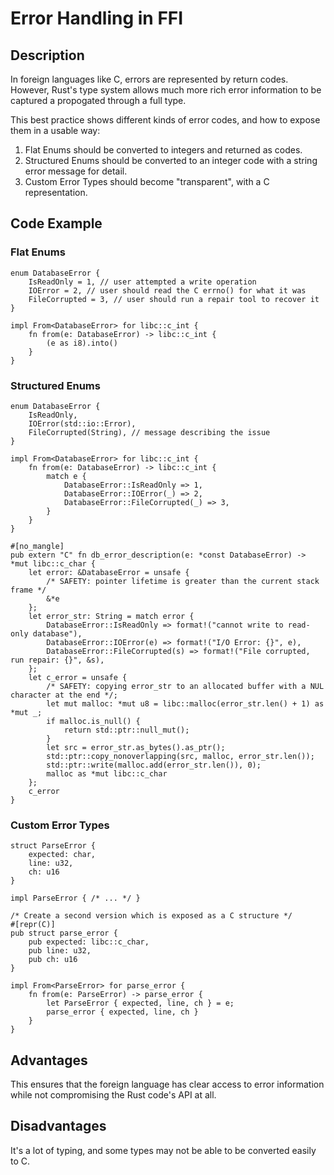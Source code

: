 # Error Handling in FFI

## Description

In foreign languages like C, errors are represented by return codes. However, Rust's type system allows much more rich error information to be captured a propogated through a full type.

This best practice shows different kinds of error codes, and how to expose them in a usable way:
1. Flat Enums should be converted to integers and returned as codes.
2. Structured Enums should be converted to an integer code with a string error message for detail.
3. Custom Error Types should become "transparent", with a C representation.

## Code Example

### Flat Enums

```rust,ignore
enum DatabaseError {
    IsReadOnly = 1, // user attempted a write operation
    IOError = 2, // user should read the C errno() for what it was
    FileCorrupted = 3, // user should run a repair tool to recover it
}

impl From<DatabaseError> for libc::c_int {
    fn from(e: DatabaseError) -> libc::c_int {
        (e as i8).into()
    }
}
```

### Structured Enums

```rust,ignore
enum DatabaseError {
    IsReadOnly,
    IOError(std::io::Error),
    FileCorrupted(String), // message describing the issue
}

impl From<DatabaseError> for libc::c_int {
    fn from(e: DatabaseError) -> libc::c_int {
        match e {
            DatabaseError::IsReadOnly => 1,
            DatabaseError::IOError(_) => 2,
            DatabaseError::FileCorrupted(_) => 3,
        }
    }
}

#[no_mangle]
pub extern "C" fn db_error_description(e: *const DatabaseError) -> *mut libc::c_char {
    let error: &DatabaseError = unsafe {
        /* SAFETY: pointer lifetime is greater than the current stack frame */
        &*e
    };
    let error_str: String = match error {
        DatabaseError::IsReadOnly => format!("cannot write to read-only database"),
        DatabaseError::IOError(e) => format!("I/O Error: {}", e),
        DatabaseError::FileCorrupted(s) => format!("File corrupted, run repair: {}", &s),
    };
    let c_error = unsafe {
		/* SAFETY: copying error_str to an allocated buffer with a NUL character at the end */;
		let mut malloc: *mut u8 = libc::malloc(error_str.len() + 1) as *mut _;
		if malloc.is_null() {
			return std::ptr::null_mut();
		}
		let src = error_str.as_bytes().as_ptr();
		std::ptr::copy_nonoverlapping(src, malloc, error_str.len());
		std::ptr::write(malloc.add(error_str.len()), 0);
		malloc as *mut libc::c_char
	};
    c_error
}
```

### Custom Error Types

```rust,ignore
struct ParseError {
    expected: char,
    line: u32,
    ch: u16
}

impl ParseError { /* ... */ }

/* Create a second version which is exposed as a C structure */
#[repr(C)]
pub struct parse_error {
    pub expected: libc::c_char,
    pub line: u32,
    pub ch: u16
}

impl From<ParseError> for parse_error {
    fn from(e: ParseError) -> parse_error {
        let ParseError { expected, line, ch } = e;
        parse_error { expected, line, ch }
    }
}
```

## Advantages

This ensures that the foreign language has clear access to error information while not compromising the Rust code's API at all.

## Disadvantages

It's a lot of typing, and some types may not be able to be converted easily to C.

